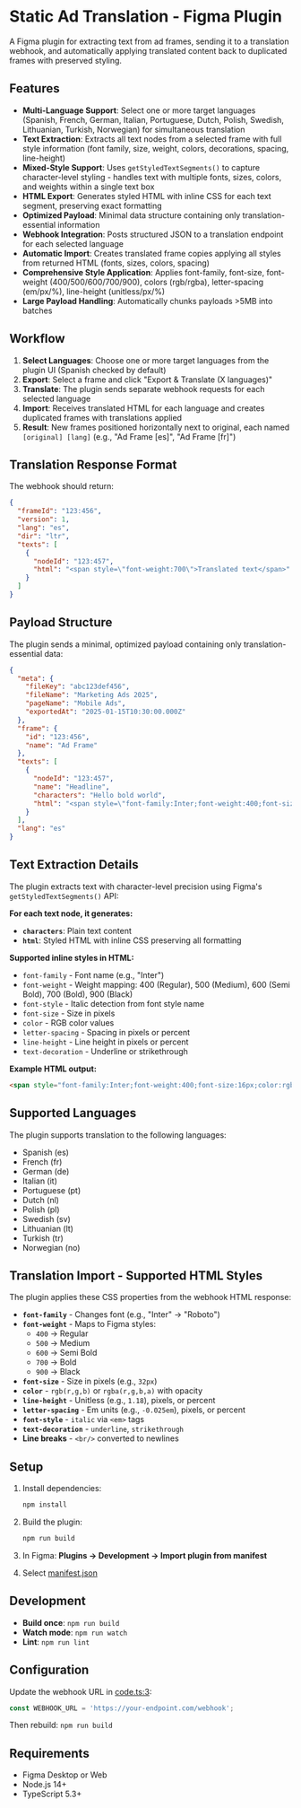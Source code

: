 # Static Ad Translation - Figma Plugin

A Figma plugin for extracting text from ad frames, sending it to a translation webhook, and automatically applying translated content back to duplicated frames with preserved styling.

## Features

- **Multi-Language Support**: Select one or more target languages (Spanish, French, German, Italian, Portuguese, Dutch, Polish, Swedish, Lithuanian, Turkish, Norwegian) for simultaneous translation
- **Text Extraction**: Extracts all text nodes from a selected frame with full style information (font family, size, weight, colors, decorations, spacing, line-height)
- **Mixed-Style Support**: Uses `getStyledTextSegments()` to capture character-level styling - handles text with multiple fonts, sizes, colors, and weights within a single text box
- **HTML Export**: Generates styled HTML with inline CSS for each text segment, preserving exact formatting
- **Optimized Payload**: Minimal data structure containing only translation-essential information
- **Webhook Integration**: Posts structured JSON to a translation endpoint for each selected language
- **Automatic Import**: Creates translated frame copies applying all styles from returned HTML (fonts, sizes, colors, spacing)
- **Comprehensive Style Application**: Applies font-family, font-size, font-weight (400/500/600/700/900), colors (rgb/rgba), letter-spacing (em/px/%), line-height (unitless/px/%)
- **Large Payload Handling**: Automatically chunks payloads >5MB into batches

## Workflow

1. **Select Languages**: Choose one or more target languages from the plugin UI (Spanish checked by default)
2. **Export**: Select a frame and click "Export & Translate (X languages)"
3. **Translate**: The plugin sends separate webhook requests for each selected language
4. **Import**: Receives translated HTML for each language and creates duplicated frames with translations applied
5. **Result**: New frames positioned horizontally next to original, each named `[original] [lang]` (e.g., "Ad Frame [es]", "Ad Frame [fr]")

## Translation Response Format

The webhook should return:

```json
{
  "frameId": "123:456",
  "version": 1,
  "lang": "es",
  "dir": "ltr",
  "texts": [
    {
      "nodeId": "123:457",
      "html": "<span style=\"font-weight:700\">Translated text</span>"
    }
  ]
}
```

## Payload Structure

The plugin sends a minimal, optimized payload containing only translation-essential data:

```json
{
  "meta": {
    "fileKey": "abc123def456",
    "fileName": "Marketing Ads 2025",
    "pageName": "Mobile Ads",
    "exportedAt": "2025-01-15T10:30:00.000Z"
  },
  "frame": {
    "id": "123:456",
    "name": "Ad Frame"
  },
  "texts": [
    {
      "nodeId": "123:457",
      "name": "Headline",
      "characters": "Hello bold world",
      "html": "<span style=\"font-family:Inter;font-weight:400;font-size:16px\">Hello </span><span style=\"font-family:Inter;font-weight:600;font-size:16px\">bold</span><span style=\"font-family:Inter;font-weight:400;font-size:16px\"> world</span>"
    }
  ],
  "lang": "es"
}
```

## Text Extraction Details

The plugin extracts text with character-level precision using Figma's `getStyledTextSegments()` API:

**For each text node, it generates:**
- **`characters`**: Plain text content
- **`html`**: Styled HTML with inline CSS preserving all formatting

**Supported inline styles in HTML:**
- `font-family` - Font name (e.g., "Inter")
- `font-weight` - Weight mapping: 400 (Regular), 500 (Medium), 600 (Semi Bold), 700 (Bold), 900 (Black)
- `font-style` - Italic detection from font style name
- `font-size` - Size in pixels
- `color` - RGB color values
- `letter-spacing` - Spacing in pixels or percent
- `line-height` - Line height in pixels or percent
- `text-decoration` - Underline or strikethrough

**Example HTML output:**
```html
<span style="font-family:Inter;font-weight:400;font-size:16px;color:rgb(0,0,0)">Hello </span><span style="font-family:Inter;font-weight:600;font-size:16px;color:rgb(0,0,0)">bold</span><span style="font-family:Inter;font-weight:400;font-size:16px;color:rgb(0,0,0)"> world</span>
```

## Supported Languages

The plugin supports translation to the following languages:

- Spanish (es)
- French (fr)
- German (de)
- Italian (it)
- Portuguese (pt)
- Dutch (nl)
- Polish (pl)
- Swedish (sv)
- Lithuanian (lt)
- Turkish (tr)
- Norwegian (no)

## Translation Import - Supported HTML Styles

The plugin applies these CSS properties from the webhook HTML response:

- **`font-family`** - Changes font (e.g., "Inter" → "Roboto")
- **`font-weight`** - Maps to Figma styles:
  - `400` → Regular
  - `500` → Medium
  - `600` → Semi Bold
  - `700` → Bold
  - `900` → Black
- **`font-size`** - Size in pixels (e.g., `32px`)
- **`color`** - `rgb(r,g,b)` or `rgba(r,g,b,a)` with opacity
- **`line-height`** - Unitless (e.g., `1.18`), pixels, or percent
- **`letter-spacing`** - Em units (e.g., `-0.025em`), pixels, or percent
- **`font-style`** - `italic` via `<em>` tags
- **`text-decoration`** - `underline`, `strikethrough`
- **Line breaks** - `<br/>` converted to newlines

## Setup

1. Install dependencies:
   ```bash
   npm install
   ```

2. Build the plugin:
   ```bash
   npm run build
   ```

3. In Figma: **Plugins → Development → Import plugin from manifest**

4. Select [manifest.json](manifest.json)

## Development

- **Build once**: `npm run build`
- **Watch mode**: `npm run watch`
- **Lint**: `npm run lint`

## Configuration

Update the webhook URL in [code.ts:3](code.ts#L3):

```typescript
const WEBHOOK_URL = 'https://your-endpoint.com/webhook';
```

Then rebuild: `npm run build`

## Requirements

- Figma Desktop or Web
- Node.js 14+
- TypeScript 5.3+
